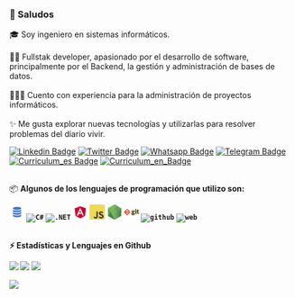 ### 👋 Saludos

🎓 Soy ingeniero en sistemas informáticos.
<br><br> 🖖🏼 Fullstak developer, apasionado por el desarrollo de software, principalmente por el Backend, la gestión y administración de bases de datos.
<br><br>👨🏼‍💻 Cuento con experiencia para la administración de proyectos informáticos. 
<br><br>✨ Me gusta explorar nuevas tecnologías y utilizarlas para resolver problemas del diario vivir.

[![Linkedin Badge](https://img.shields.io/badge/-LinkedIn-0e76a8?style=flat-square&logo=Linkedin&logoColor=white)](https://www.linkedin.com/in/walterguzmansanchez/)
[![Twitter Badge](https://img.shields.io/badge/-Twitter-00acee?style=flat-square&logo=Twitter&logoColor=white)](https://twitter.com/wgguzman)
[![Whatsapp Badge](https://img.shields.io/badge/-Whatsapp-25CA64?style=flat-square&logo=Whatsapp&logoColor=white)](https://wa.me/50687812233/?text=GitHub)
[![Telegram Badge](https://img.shields.io/badge/-Telegram-0088cc?style=flat-square&logo=Telegram&logoColor=white)](https://t.me/Hitocr)
[![Curriculum_es Badge](https://img.shields.io/badge/-Curriculum(es)-blue?style=flat-square&logo=Adobe&logoColor=white)](https://github.com/wgguzman/files/blob/main/2021_CV_ES_Walter_Guzman_Sanchez.pdf)
[![Curriculum_en_Badge](https://img.shields.io/badge/-Curriculum(en)-blue?style=flat-square&logo=Adobe&logoColor=white)](https://github.com/wgguzman/files/blob/main/2021_CV_EN_Walter_Guzman_Sanchez.pdf)

<br> 📦 <b> Algunos de los lenguajes de programación que utilizo son:<b>

<code><img height="27" src="https://raw.githubusercontent.com/github/explore/80688e429a7d4ef2fca1e82350fe8e3517d3494d/topics/sql/sql.png" alt="sql"></code>
<code><img height="27" src="https://miro.medium.com/max/364/1*NhpIIUL7AFgKKn30gKoDUw.png" alt="C#"></code>
<code><img height="27" src="https://docs.microsoft.com/es-es/dotnet/images/hub/netframework.svg" alt=".NET"></code>
<code><img height="27" src="https://raw.githubusercontent.com/github/explore/80688e429a7d4ef2fca1e82350fe8e3517d3494d/topics/angular/angular.png" alt="Angular"></code>
<code><img height="27" src="https://raw.githubusercontent.com/github/explore/80688e429a7d4ef2fca1e82350fe8e3517d3494d/topics/javascript/javascript.png" alt="javascript"></code>
<code><img height="27" src="https://raw.githubusercontent.com/github/explore/80688e429a7d4ef2fca1e82350fe8e3517d3494d/topics/nodejs/nodejs.png" alt="nodejs"></code>
<code><img height="27" src="https://raw.githubusercontent.com/github/explore/80688e429a7d4ef2fca1e82350fe8e3517d3494d/topics/git/git.png" alt="git"></code>
<code><img height="27" src="https://www.flaticon.es/svg/vstatic/svg/25/25231.svg?token=exp=1613490856~hmac=a14ef7875d644cca7c9294c647908c47" alt="github"></code>
<code><img height="27" src="https://as1.ftcdn.net/jpg/03/55/10/06/500_F_355100685_obaksfnrHrM3y1HHg385W2hyMIVNqVOU.jpg" alt="web"></code>

<br> ⚡ <b> Estadísticas y Lenguajes en Github<b>

<img height="180em" src="https://github-readme-stats.vercel.app/api?username=wgguzman&show_icons=true&hide_border=true&count_private=true&include_all_commits=true&locale=es&hide_title=true"/>
<img height="180em" src="https://github-readme-stats.vercel.app/api/top-langs/?username=wgguzman&langs_count=8&hide_border=true&hide_title=true&locale=es&layout=compact"/>
<img height="180em" src="https://github-readme-streak-stats.herokuapp.com/?user=wgguzman&hide_border=true&locale=es&hide_title=true"/>

![](https://camo.githubusercontent.com/992babdffd8c74a1502de375fbdf7e4d54773242/68747470733a2f2f6d656469612e67697068792e636f6d2f6d656469612f53576f536b4e36447854737a71494b4571762f67697068792e676966)
